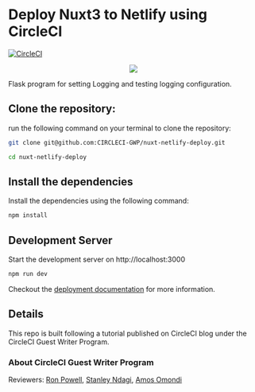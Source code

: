 # Deploy Nuxt3 to Netlify using CircleCI

[![CircleCI](https://circleci.com/gh/CIRCLECI-GWP/nuxt-netlify-deploy.svg?style=svg)](https://github.com/CIRCLECI-GWP/nuxt-netlify-deploy)

<p align="center"><img src="https://avatars3.githubusercontent.com/u/59034516"></p>

Flask program for setting Logging and testing logging configuration.

## Clone the repository:

run the following command on your terminal to clone the repository:

```bash
git clone git@github.com:CIRCLECI-GWP/nuxt-netlify-deploy.git

cd nuxt-netlify-deploy
```

## Install the dependencies

Install the dependencies using the following command:

```bash
npm install
```

## Development Server

Start the development server on http://localhost:3000

```bash
npm run dev
```

Checkout the [deployment documentation](https://v3.nuxtjs.org/docs/deployment) for more information.

## Details

This repo is built following a tutorial published on CircleCI blog under the CircleCI Guest Writer Program.

### About CircleCI Guest Writer Program

Reviewers: [Ron Powell][ron], [Stanley Ndagi][stan], [Amos Omondi][amos]

[ron]: https://github.com/ronpowelljr
[stan]: https://github.com/NdagiStanley
[amos]: https://github.com/amos-o
